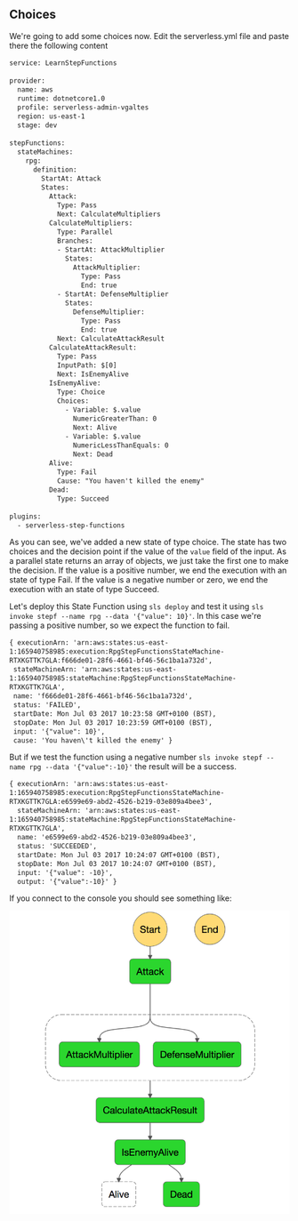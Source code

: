 ## Choices

We're going to add some choices now. Edit the serverless.yml file and paste there the following content

```
service: LearnStepFunctions

provider:
  name: aws
  runtime: dotnetcore1.0
  profile: serverless-admin-vgaltes
  region: us-east-1
  stage: dev

stepFunctions:
  stateMachines:
    rpg:
      definition:
        StartAt: Attack
        States:
          Attack:
            Type: Pass
            Next: CalculateMultipliers
          CalculateMultipliers:
            Type: Parallel
            Branches:
            - StartAt: AttackMultiplier
              States:
                AttackMultiplier:
                  Type: Pass
                  End: true
            - StartAt: DefenseMultiplier
              States:
                DefenseMultiplier:
                  Type: Pass
                  End: true
            Next: CalculateAttackResult
          CalculateAttackResult:
            Type: Pass
            InputPath: $[0]
            Next: IsEnemyAlive
          IsEnemyAlive:
            Type: Choice
            Choices:
              - Variable: $.value
                NumericGreaterThan: 0
                Next: Alive
              - Variable: $.value
                NumericLessThanEquals: 0
                Next: Dead
          Alive:
            Type: Fail
            Cause: "You haven't killed the enemy"
          Dead:
            Type: Succeed

plugins:
  - serverless-step-functions
```

As you can see, we've added a new state of type choice. The state has two choices and the decision point if the value of the `value` field of the input. As a parallel state returns an array of objects, we just take the first one to make the decision. If the value is a positive number, we end the execution with an state of type Fail. If the value is a negative number or zero, we end the execution with an state of type Succeed.

Let's deploy this State Function using `sls deploy` and test it using `sls invoke stepf --name rpg --data '{"value": 10}'`. In this case we're passing a positive number, so we expect the function to fail.
 
 ```
 { executionArn: 'arn:aws:states:us-east-1:165940758985:execution:RpgStepFunctionsStateMachine-RTXKGTTK7GLA:f666de01-28f6-4661-bf46-56c1ba1a732d',
  stateMachineArn: 'arn:aws:states:us-east-1:165940758985:stateMachine:RpgStepFunctionsStateMachine-RTXKGTTK7GLA',
  name: 'f666de01-28f6-4661-bf46-56c1ba1a732d',
  status: 'FAILED',
  startDate: Mon Jul 03 2017 10:23:58 GMT+0100 (BST),
  stopDate: Mon Jul 03 2017 10:23:59 GMT+0100 (BST),
  input: '{"value": 10}',
  cause: 'You haven\'t killed the enemy' }
 ```

But if we test the function using a negative number `sls invoke stepf --name rpg --data '{"value":-10}'` the result will be a success.
```
{ executionArn: 'arn:aws:states:us-east-1:165940758985:execution:RpgStepFunctionsStateMachine-RTXKGTTK7GLA:e6599e69-abd2-4526-b219-03e809a4bee3',
  stateMachineArn: 'arn:aws:states:us-east-1:165940758985:stateMachine:RpgStepFunctionsStateMachine-RTXKGTTK7GLA',
  name: 'e6599e69-abd2-4526-b219-03e809a4bee3',
  status: 'SUCCEEDED',
  startDate: Mon Jul 03 2017 10:24:07 GMT+0100 (BST),
  stopDate: Mon Jul 03 2017 10:24:07 GMT+0100 (BST),
  input: '{"value": -10}',
  output: '{"value":-10}' }
```

If you connect to the console you should see something like:

![step 3](/images/3.png)
